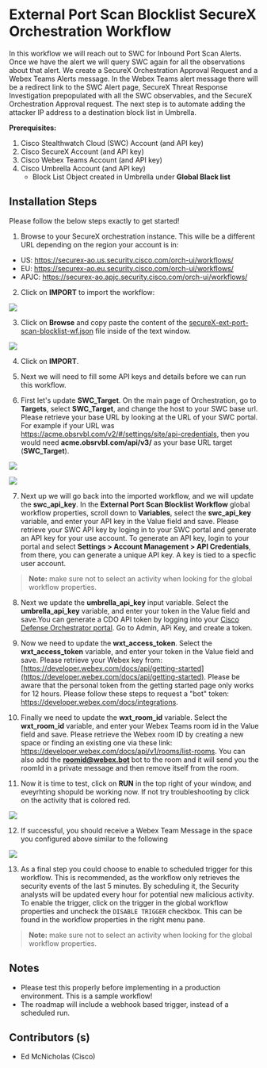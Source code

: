 # External Port Scan Blocklist SecureX Orchestration Workflow

In this workflow we will reach out to SWC for Inbound Port Scan Alerts. Once we have the alert we will query SWC again for all the observations about that alert. We create a SecureX Orchestration Approval Request and a Webex Teams Alerts message. In the Webex Teams alert message there will be a redirect link to the SWC Alert page, SecureX Threat Response Investigation prepopulated with all the SWC observables, and the SecureX Orchestration Approval request. The next step is to automate adding the attacker IP address to a destination block list in Umbrella.

**Prerequisites:**
1. Cisco Stealthwatch Cloud (SWC) Account (and API key)
2. Cisco SecureX Account (and API key)
3. Cisco Webex Teams Account (and API key)
4. Cisco Umbrella Account (and API key)
    * Block List Object created in Umbrella under **Global Black list**

## Installation Steps
Please follow the below steps exactly to get started!

1. Browse to your SecureX orchestration instance. This wille be a different URL depending on the region your account is in: 

* US: https://securex-ao.us.security.cisco.com/orch-ui/workflows/
* EU: https://securex-ao.eu.security.cisco.com/orch-ui/workflows/
* APJC: https://securex-ao.apjc.security.cisco.com/orch-ui/workflows/

2. Click on **IMPORT** to import the workflow:

![](screenshots/import-workflow.png)

3. Click on **Browse** and copy paste the content of the [secureX-ext-port-scan-blocklist-wf.json](https://raw.githubusercontent.com/emcnicholas/secureX-ext-port-scan-blocklist-wf/main/secureX-ext-port-scan-blocklist-wf.json) file inside of the text window. 

![](screenshots/copy-paste.png)

4. Click on **IMPORT**.

5. Next we will need to fill some API keys and details before we can run this workflow. 

6. First let's update **SWC_Target**. On the main page of Orchestration, go to **Targets**, select **SWC_Target**, and change the host to your SWC base url. Please retrieve your base URL by looking at the URL of your SWC portal. For example if your URL was https://acme.obsrvbl.com/v2/#/settings/site/api-credentials, then you would need **acme.obsrvbl.com/api/v3/** as your base URL target (**SWC_Target**).

![](screenshots/targets_swc.png)

![](screenshots/update_base_url_swc.png)

 7. Next up we will go back into the imported workflow, and we will update the **swc_api_key**. In the **External Port Scan Blocklist Workflow** global workflow properties, scroll down to **Variables**, select the **swc_api_key** variable, and enter your API key in the Value field and save. Please retrieve your SWC API key by loging in to your SWC portal and generate an API key for your use account. To generate an API key, login to your portal and select **Settings > Account Management > API Credentials**, from there, you can generate a unique API key. A key is tied to a specfic user account.

> **Note:** make sure not to select an activity when looking for the global workflow properties.

8. Next we update the **umbrella_api_key** input variable. Select the **umbrella_api_key** variable, and enter your token in the Value field and save.You can generate a CDO API token by logging into your [Cisco Defense Orchestrator portal](https://dashboard.umbrella.com). Go to Admin, APi Key, and create a token. 

9. Now we need to update the **wxt_access_token**. Select the **wxt_access_token** variable, and enter your token in the Value field and save. Please retrieve your Webex key from: [https://developer.webex.com/docs/api/getting-started](https://developer.webex.com/docs/api/getting-started). Please be aware that the personal token from the getting started page only works for 12 hours. Please follow these steps to request a "bot" token: https://developer.webex.com/docs/integrations.

10. Finally we need to update the **wxt_room_id** variable. Select the **wxt_room_id** variable, and enter your Webex Teams room id in the Value field and save. Please retrieve the Webex room ID by creating a new space or finding an existing one via these link: https://developer.webex.com/docs/api/v1/rooms/list-rooms. You can also add the **roomid@webex.bot** bot to the room and it will send you the roomId in a private message and then remove itself from the room.

11. Now it is time to test, click on **RUN** in the top right of your window, and eveyrhting shopuld be working now. If not try troubleshooting by click on the activity that is colored red. 

![](screenshots/run.png)

12. If successful, you should receive a Webex Team Message in the space you configured above similar to the following

![](screenshots/wxt_message2.png)

13. As a final step you could choose to enable to scheduled trigger for this workflow. This is recommended, as the workflow only retrieves the security events of the last 5 minutes. By scheduling it, the Security analysts will be updated every hour for potential new malicious activity. To enable the trigger, click on the trigger in the global workflow properties and uncheck the `DISABLE TRIGGER` checkbox. This can be found in the workflow properties in the right menu pane. 

> **Note:** make sure not to select an activity when looking for the global workflow properties.

## Notes

* Please test this properly before implementing in a production environment. This is a sample workflow!
* The roadmap will include a webhook based trigger, instead of a scheduled run. 

## Contributors (s)

* Ed McNicholas (Cisco)

